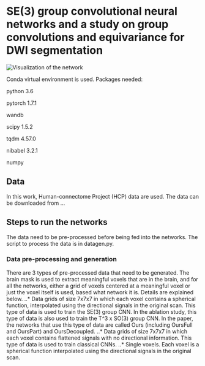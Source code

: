 # SE(3) group convolutional neural networks and a study on group convolutions and equivariance for DWI segmentation
![Visualization of the network](visualization/demo.gif)

Conda virtual environment is used. Packages needed:

python 3.6

pytorch 1.7.1

wandb

scipy 1.5.2

tqdm 4.57.0

nibabel 3.2.1

numpy

## Data

In this work, Human-connectome Project (HCP) data are used. The data can be downloaded from ...

## Steps to run the networks

The data need to be pre-processed before being fed into the networks. The script to process the data is in datagen.py.

### Data pre-processing and generation

There are 3 types of pre-processed data that need to be generated. The brain mask is used to extract meaningful voxels that are in the brain, and for all the networks, either a grid of voxels centered at a meaningful voxel or just the voxel itself is used, based what network it is. Details are explained below.
	..* Data grids of size 7x7x7 in which each voxel contains a spherical function, interpolated using the directional signals in the original scan. This type of data is used to train the SE(3) group CNN. In the ablation study, this type of data is also used to train the T^3 x SO(3) group CNN. In the paper, the networks that use this type of data are called Ours (including OursFull and OursPart) and OursDecoupled.
	..* Data grids of size 7x7x7 in which each voxel contains flattened signals with no directional information. This type of data is used to train classical CNNs.
	..* Single voxels. Each voxel is a spherical function interpolated using the directional signals in the original scan.